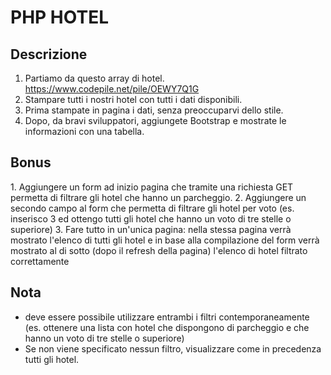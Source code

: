 # PHP HOTEL

## Descrizione

1. Partiamo da questo array di hotel. <https://www.codepile.net/pile/OEWY7Q1G>
2. Stampare tutti i nostri hotel con tutti i dati disponibili.
3. Prima stampate in pagina i dati, senza preoccuparvi dello stile.
4. Dopo, da bravi sviluppatori, aggiungete Bootstrap e mostrate le informazioni con una tabella.

## Bonus

1. Aggiungere un form ad inizio pagina che tramite una richiesta GET permetta di filtrare gli hotel che hanno un parcheggio.
2. Aggiungere un secondo campo al form che permetta di filtrare gli hotel per voto (es. inserisco 3 ed ottengo tutti gli hotel che hanno un voto di tre stelle o superiore)
3. Fare tutto in un'unica pagina: nella stessa pagina verrà mostrato l'elenco di tutti gli hotel e in base alla compilazione del form verrà mostrato al di sotto (dopo il refresh della pagina) l'elenco di hotel filtrato correttamente

## Nota

* deve essere possibile utilizzare entrambi i filtri contemporaneamente (es. ottenere una lista con hotel che dispongono di parcheggio e che hanno un voto di tre stelle o superiore)
* Se non viene specificato nessun filtro, visualizzare come in precedenza tutti gli hotel.
